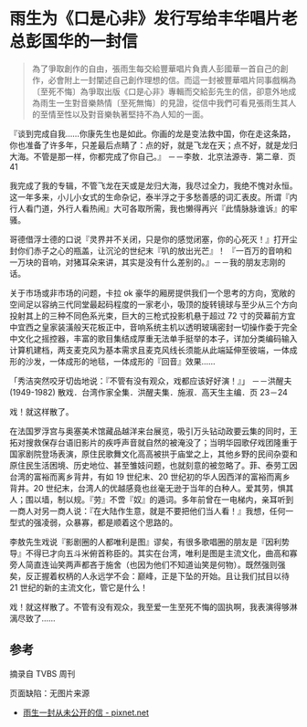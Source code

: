 # 雨生为《口是心非》发行写给丰华唱片老总彭国华的一封信

> 為了爭取創作的自由，張雨生每交給豐華唱片負責人彭國華一首自己的創作，必會附上一封闡述自己創作理想的信。而這一封被豐華唱片同事戲稱為〔至死不悔〕為爭取出版《口是心非》專輯而交給彭先生的信，卻意外地成為雨生一生對音樂熱情〔至死無悔〕的見證，從信中我們可看見張雨生其人的至情至性以及對音樂執著堅持不為人知的一面。

『谈到完成自我……你康先生也是如此。你画的龙是变法救中国，你在走这条路，你也准备了许多年，只差最后点睛了：点的好，就是飞龙在天；点不好，就是龙归大海。不管是那一样，你都完成了你自己。』 －－李敖．北京法源寺．第二章．页 41

我完成了我的专辑，不管飞龙在天或是龙归大海，我尽过全力，我绝不愧对永恒。这一年多来，小儿小女式的生命杂记，泰半浮之于多愁善感的词汇表皮。所谓『内行人看门道，外行人看热闹』大可各取所需，我也懒得再兴『此情脉脉谁诉』的牢骚。

哥德借浮士德的口说『灵界并不关闭，只是你的感觉闭塞，你的心死灭！』打开尘封你们赤子之心的瓶盖，让沉沦的世纪末『叭的放出光芒』！ 『一百万的音响和一万块的音响，对猪耳朵来讲，其实是没有什么差别的。』－－我的朋友志刚的话。

关于市场或非市场的问题，卡拉 ok 豪华的厢房提供我们一个思考的方向，宽敞的空间足以容纳三代同堂最起码程度的一家老小，吸顶的旋转镜球与至少从三个方向投射其上的三种不同色系光束，巨大的三枪式投影机悬于超过 72 寸的荧幕前方宜中宜西之皇家装潢般天花板正中，音响系统主机以透明玻璃密封一切操作委于完全中文化之摇控器，丰富的歌目集结成厚重无法单手挺举的本子，详加分类编码输入计算机建档，两支麦克风为基本需求且麦克风线长须能从此端延伸至彼端，一体成形的沙发，一体成形的地毯，一体成形的『回音』效果……

「秀洁突然咬牙切齿地说：『不管有没有观众，戏都应该好好演！』」 －－洪醒夫 (1949-1982) 散戏．台湾作家全集．洪醒夫集．施淑．高天生主编．页 23－24

戏！就这样散了。

在法国罗浮宫与奥塞美术馆藏品越洋来台展览，吸引万头钻动政要云集的同时，王拓对搜救保存台语旧影片的疾呼声音就自然的被淹没了；当明华园歌仔戏团隆重于国家剧院登场表演，原住民歌舞文化高高被拱于庙堂之上，其他乡野的民间杂耍和原住民生活困境、历史地位、甚至雏妓问题，也就刻意的被忽略了。菲、泰劳工因台湾的富裕而离乡背井，有如 19 世纪末、20 世纪初的华人因西洋的富裕而离乡背井。20 世纪末，台湾人的优越感竟也丝毫无逊于当年的白种人。爱其劳，惧其人；围以墙，制以规。『劳』不啻『奴』的遁词。多年前曾在一电梯内，亲耳听到一商人对另一商人说：『在大陆作生意，就是不要把他们当人看！』我想，任何一型式的强凌弱，众暴寡，都是顺着这个思路的。

李敖先生戏说『影剧圈的人都唯利是图』谬矣，有很多歌唱圈的朋友是『因利势导』不得已才向五斗米俯首称臣的。其实在台湾，唯利是图是主流文化，曲高和寡旁人简直连讪笑两声都吝于施舍（也因为他们不知道讪笑是何物）。既然强则强矣，反正握着权柄的人永远学不会：巅峰，正是下坠的开始。且让我们拭目以待 21 世纪的新的主流文化，管它是什么！

戏！就这样散了。不管有没有观众，我至爱一生至死不悔的固执啊，我表演得够淋漓尽致了……

## 参考

摘录自 TVBS 周刊

页面缺陷：无图片来源

-   [雨生一封从未公开的信 - pixnet.net](https://windlsx.pixnet.net/blog/post/810282)
